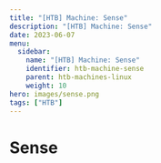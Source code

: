 ```yaml
---
title: "[HTB] Machine: Sense"
description: "[HTB] Machine: Sense"
date: 2023-06-07
menu:
  sidebar:
    name: "[HTB] Machine: Sense"
    identifier: htb-machine-sense
    parent: htb-machines-linux
    weight: 10
hero: images/sense.png
tags: ["HTB"]
---
```


# Sense